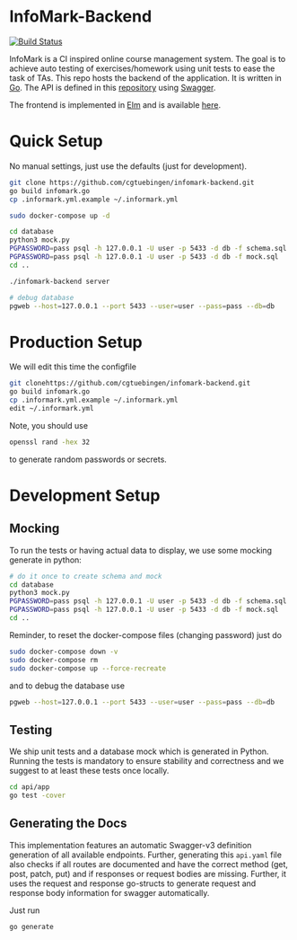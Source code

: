 # InfoMark-Backend

[![Build Status](https://ci.patwie.com/api/badges/cgtuebingen/infomark-backend/status.svg)](http://ci.patwie.com/cgtuebingen/infomark-backend)

InfoMark is a CI inspired online course management system. The goal is to achieve auto testing of exercises/homework using unit tests to ease the task of TAs.
This repo hosts the backend of the application. It is written in [Go](https://golang.org/). The API is defined in this [repository](https://github.com/cgtuebingen/infomark-swagger)
using [Swagger](https://swagger.io/).

The frontend is implemented in [Elm]((https://elm-lang.org/)) and is available [here](https://github.com/cgtuebingen/infomark-frontend).


# Quick Setup

No manual settings, just use the defaults (just for development).

```bash
git clone https://github.com/cgtuebingen/infomark-backend.git
go build infomark.go
cp .informark.yml.example ~/.informark.yml

sudo docker-compose up -d

cd database
python3 mock.py
PGPASSWORD=pass psql -h 127.0.0.1 -U user -p 5433 -d db -f schema.sql
PGPASSWORD=pass psql -h 127.0.0.1 -U user -p 5433 -d db -f mock.sql
cd ..

./infomark-backend server

# debug database
pgweb --host=127.0.0.1 --port 5433 --user=user --pass=pass --db=db
```


# Production Setup

We will edit this time the configfile

```bash
git clonehttps://github.com/cgtuebingen/infomark-backend.git
go build infomark.go
cp .informark.yml.example ~/.informark.yml
edit ~/.informark.yml
```

Note, you should use

```bash
openssl rand -hex 32
```

to generate random passwords or secrets.

# Development Setup
## Mocking

To run the tests or having actual data to display, we use some mocking generate in python:

```bash
# do it once to create schema and mock
cd database
python3 mock.py
PGPASSWORD=pass psql -h 127.0.0.1 -U user -p 5433 -d db -f schema.sql
PGPASSWORD=pass psql -h 127.0.0.1 -U user -p 5433 -d db -f mock.sql
cd ..
```

Reminder, to reset the docker-compose files (changing password) just do

```bash
sudo docker-compose down -v
sudo docker-compose rm
sudo docker-compose up --force-recreate
```

and to debug the database use

```bash
pgweb --host=127.0.0.1 --port 5433 --user=user --pass=pass --db=db
```

## Testing

We ship unit tests and a database mock which is generated in Python. Running the tests is mandatory to ensure stability and correctness and we suggest to at least these tests once locally.

```bash
cd api/app
go test -cover
```

## Generating the Docs

This implementation features an automatic Swagger-v3 definition generation of all available endpoints.
Further, generating this `api.yaml` file also checks if all routes are documented and have the correct method (get, post, patch, put) and if responses or request bodies are missing. Further, it uses the request and response go-structs to generate request and response body information for swagger automatically.

Just run

```bash
go generate
```


